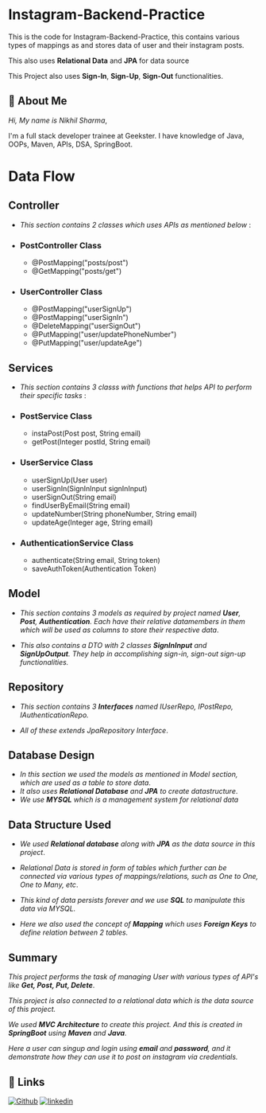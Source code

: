 
# Instagram-Backend-Practice

This is the code for Instagram-Backend-Practice, this contains various types of mappings as and stores data of user and their instagram posts.

This also uses **Relational Data** and **JPA** for data source

This Project also uses **Sign-In**, **Sign-Up**, **Sign-Out** functionalities.



## 🚀 About Me
*Hi, My name is Nikhil Sharma*,

I'm a full stack developer trainee at Geekster. I have knowledge of Java, OOPs, Maven, APIs, DSA, SpringBoot.


# Data Flow

## Controller
-   *This section contains 2 classes which uses APIs as mentioned below* :

* ### PostController Class

    * @PostMapping("posts/post")
    * @GetMapping("posts/get")

* ### UserController Class

    * @PostMapping("userSignUp")
    * @PostMapping("userSignIn")
    * @DeleteMapping("userSignOut")
    * @PutMapping("user/updatePhoneNumber")
    * @PutMapping("user/updateAge")

## Services
-  *This section contains 3 classs with functions that helps API to perform their specific tasks* : 

* ### PostService Class

    * instaPost(Post post, String email)
    * getPost(Integer postId, String email)

* ### UserService Class
    
    * userSignUp(User user)
    * userSignIn(SignInInput signInInput)
    * userSignOut(String email)
    * findUserByEmail(String email)
    * updateNumber(String phoneNumber, String email)
    * updateAge(Integer age, String email)

* ### AuthenticationService Class
    
    * authenticate(String email, String token)
    * saveAuthToken(Authentication Token)

## Model
- *This section contains 3 models as required by project named **User**, **Post**, **Authentication**. Each have their relative datamembers in them which will be used as columns to store their respective data*.

- *This also contains a DTO with 2 classes **SignInInput** and **SignUpOutput**. They help in accomplishing sign-in, sign-out sign-up functionalities.*

##  Repository
- *This section contains 3 **Interfaces** named IUserRepo, IPostRepo, IAuthenticationRepo.*

- *All of these extends JpaRepository Interface*.


## Database Design
- *In this section we used the models as mentioned in Model section, which are used as a table to store data*.
- *It also uses **Relational Database** and **JPA** to create datastructure*.
- *We use **MYSQL** which is a management system for relational data*

## Data Structure Used

- *We used **Relational database** along with **JPA** as the data source in this project*.

- *Relational Data is stored in form of tables which further can be connected via various types of mappings/relations, such as One to One, One to Many, etc*.

- *This kind of data persists forever and we use **SQL** to manipulate this data via MYSQL.*

- *Here we also used the concept of **Mapping** which uses **Foreign Keys** to define relation between 2 tables.*
## Summary

*This project performs the task of managing User with various types of API's like **Get, Post, Put, Delete***.

*This project is also connected to a relational data which is the data source of this project.*

*We used **MVC Architecture** to create this project. 
And this is created in **SpringBoot** using **Maven** and **Java**.*

*Here a user can singup and login using **email** and **password**, and it demonstrate how they can use it to post on instagram via credentials.*


## 🔗 Links
[![Github](https://img.shields.io/badge/Github-000?style=for-the-badge&logo=ko-fi&logoColor=white)](https://github.com/Nikhil-Sharma-CS)
[![linkedin](https://img.shields.io/badge/linkedin-0A66C2?style=for-the-badge&logo=linkedin&logoColor=white)](https://www.linkedin.com/in/nikhil-sharma-cse)


